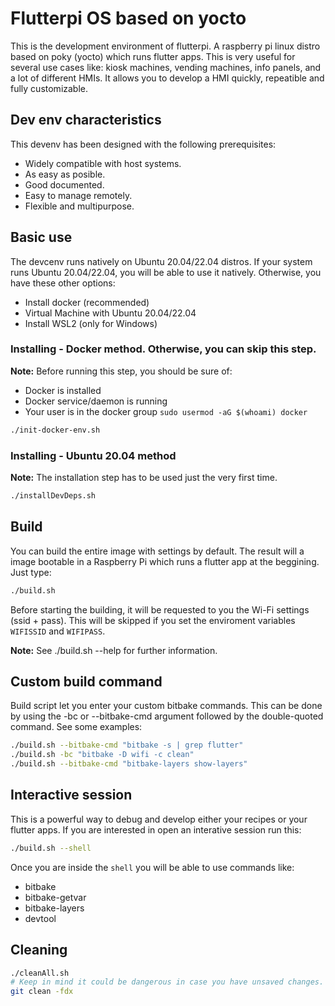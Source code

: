 # Flutterpi OS based on yocto

This is the development environment of flutterpi. A raspberry pi linux distro based on poky (yocto) which runs flutter apps. This is very useful for several use cases like: kiosk machines, vending machines, info panels, and a lot of different HMIs. It allows you to develop a HMI quickly, repeatible and fully customizable.

## Dev env characteristics

This devenv has been designed with the following prerequisites:

- Widely compatible with host systems.
- As easy as posible.
- Good documented.
- Easy to manage remotely.
- Flexible and multipurpose.

## Basic use

The devcenv runs natively on Ubuntu 20.04/22.04 distros. If your system runs Ubuntu 20.04/22.04, you will be able to use it natively. Otherwise, you have these other options:

- Install docker (recommended)
- Virtual Machine with Ubuntu 20.04/22.04
- Install WSL2 (only for Windows)

### Installing - Docker method. Otherwise, you can skip this step.

**Note:** Before running this step, you should be sure of:

- Docker is installed
- Docker service/daemon is running
- Your user is in the docker group `sudo usermod -aG $(whoami) docker`

```bash
./init-docker-env.sh
```

### Installing - Ubuntu 20.04 method

**Note:** The installation step has to be used just the very first time.

```bash
./installDevDeps.sh
```

## Build

You can build the entire image with settings by default. The result will a image bootable in a Raspberry Pi which runs a flutter app at the beggining. Just type:

```bash
./build.sh
```

Before starting the building, it will be requested to you the Wi-Fi settings (ssid + pass). This will be skipped if you set the enviroment variables `WIFISSID` and `WIFIPASS`.

**Note:** See ./build.sh --help for further information.

## Custom build command

Build script let you enter your custom bitbake commands. This can be done by using the -bc or --bitbake-cmd argument followed by the double-quoted command. See some examples:

```bash
./build.sh --bitbake-cmd "bitbake -s | grep flutter"
./build.sh -bc "bitbake -D wifi -c clean"
./build.sh --bitbake-cmd "bitbake-layers show-layers"
```

## Interactive session

This is a powerful way to debug and develop either your recipes or your flutter apps. If you are interested in open an interative session run this:

```bash
./build.sh --shell

```

Once you are inside the `shell` you will be able to use commands like:

- bitbake
- bitbake-getvar
- bitbake-layers
- devtool

## Cleaning

```bash
./cleanAll.sh
# Keep in mind it could be dangerous in case you have unsaved changes.
git clean -fdx
```
